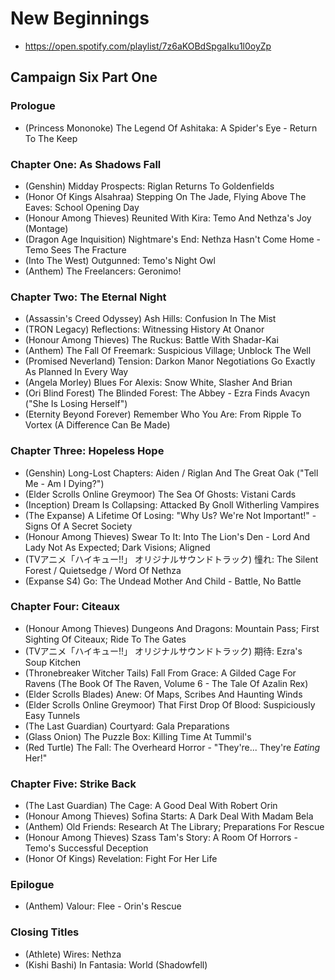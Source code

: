 # New Beginnings

* https://open.spotify.com/playlist/7z6aKOBdSpgaIku1l0oyZp

## Campaign Six Part One
### Prologue

* (Princess Mononoke) The Legend Of Ashitaka: A Spider's Eye - Return To The Keep

### Chapter One: As Shadows Fall

* (Genshin) Midday Prospects: Riglan Returns To Goldenfields
* (Honor Of Kings Alsahraa) Stepping On The Jade, Flying Above The Eaves: School Opening Day
* (Honour Among Thieves) Reunited With Kira: Temo And Nethza's Joy (Montage)
* (Dragon Age Inquisition) Nightmare's End: Nethza Hasn't Come Home - Temo Sees The Fracture
* (Into The West) Outgunned: Temo's Night Owl
* (Anthem) The Freelancers: Geronimo!

### Chapter Two: The Eternal Night

* (Assassin's Creed Odyssey) Ash Hills: Confusion In The Mist
* (TRON Legacy) Reflections: Witnessing History At Onanor
* (Honour Among Thieves) The Ruckus: Battle With Shadar-Kai
* (Anthem) The Fall Of Freemark: Suspicious Village; Unblock The Well
* (Promised Neverland) Tension: Darkon Manor Negotiations Go Exactly As Planned In Every Way
* (Angela Morley) Blues For Alexis: Snow White, Slasher And Brian
* (Ori Blind Forest) The Blinded Forest: The Abbey - Ezra Finds Avacyn ("She Is Losing Herself")
* (Eternity Beyond Forever) Remember Who You Are: From Ripple To Vortex (A Difference Can Be Made)

### Chapter Three: Hopeless Hope

* (Genshin) Long-Lost Chapters: Aiden / Riglan And The Great Oak ("Tell Me - Am I Dying?")
* (Elder Scrolls Online Greymoor) The Sea Of Ghosts: Vistani Cards
* (Inception) Dream Is Collapsing: Attacked By Gnoll Witherling Vampires
* (The Expanse) A Lifetime Of Losing: "Why Us? We're Not Important!" - Signs Of A Secret Society
* (Honour Among Thieves) Swear To It: Into The Lion's Den - Lord And Lady Not As Expected; Dark Visions; Aligned
* (TVアニメ「ハイキュー!!」 オリジナルサウンドトラック) 憧れ: The Silent Forest / Quietsedge / Word Of Nethza
* (Expanse S4) Go: The Undead Mother And Child - Battle, No Battle

### Chapter Four: Citeaux

* (Honour Among Thieves) Dungeons And Dragons: Mountain Pass; First Sighting Of Citeaux; Ride To The Gates
* (TVアニメ「ハイキュー!!」 オリジナルサウンドトラック) 期待: Ezra's Soup Kitchen
* (Thronebreaker Witcher Tails) Fall From Grace: A Gilded Cage For Ravens (The Book Of The Raven, Volume 6 - The Tale Of Azalin Rex)
* (Elder Scrolls Blades) Anew: Of Maps, Scribes And Haunting Winds
* (Elder Scrolls Online Greymoor) That First Drop Of Blood: Suspiciously Easy Tunnels
* (The Last Guardian) Courtyard: Gala Preparations
* (Glass Onion) The Puzzle Box: Killing Time At Tummil's
* (Red Turtle) The Fall: The Overheard Horror - "They're... They're *Eating* Her!"

### Chapter Five: Strike Back

* (The Last Guardian) The Cage: A Good Deal With Robert Orin
* (Honour Among Thieves) Sofina Starts: A Dark Deal With Madam Bela
* (Anthem) Old Friends: Research At The Library; Preparations For Rescue
* (Honour Among Thieves) Szass Tam's Story: A Room Of Horrors - Temo's Successful Deception
* (Honor Of Kings) Revelation: Fight For Her Life

### Epilogue

* (Anthem) Valour: Flee - Orin's Rescue

### Closing Titles

* (Athlete) Wires: Nethza
* (Kishi Bashi) In Fantasia: World (Shadowfell)
